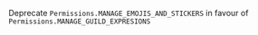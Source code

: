 Deprecate `Permissions.MANAGE_EMOJIS_AND_STICKERS` in favour of `Permissions.MANAGE_GUILD_EXPRESIONS`
